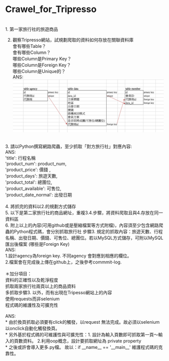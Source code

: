 # Crawel_for_Tripresso
</br>
1. 第一家旅行社的旅遊商品</br>

2. 觀察Tripresso網站，試規劃爬取的資料如何存放在關聯資料庫</br>
會有哪些Table？</br>
會有哪些Column？</br>
哪些Column是Primary Key？</br>
哪些Column是Foreign Key？</br>
哪些Column是Unique的？</br>
ANS:</br>
![GitHub Logo](https://github.com/ekils/Crawel_for_Tripresso/blob/master/%E8%9E%A2%E5%B9%95%E5%BF%AB%E7%85%A7%202018-09-02%20%E4%B8%8A%E5%8D%8812.56.01.png)

</br>
3. 請以Python撰寫網路爬蟲，至少抓取「對方旅行社」對應內容:</br>
ANS:</br>
    'title': 行程名稱</br>
    'product_num': product_num,</br>
    'product_price': 價錢 ,</br>
    'product_days': 旅遊天數,</br>
    'product_total': 總團位,</br>
    'product_available': 可售位,</br>
    'product_date_normal': 出發日期 </br>

</br>
4. 將抓完的資料以2.的規劃方式儲存</br>
5. 以下是第二家旅行社的商品網址，重複3.4.步驟，將資料爬取且與4.存放在同一資料區</br>
6. 附上以上的內容(可用github或是壓縮檔案等方式附檔)，內容須至少包含網路爬蟲的Python程式碼，會分別抓取旅行社 步驟3. 規定的抓取內容：旅遊天數、行程名稱、出發日期、價錢、可售位、總團位。若以MySQL方式儲存，可附以MySQL匯出後檔案 (哪些是Foreign Key)</br>
ANS:</br>
1.設計agency為foreign key. 不同agency 會對應到相應的欄位。</br>
2.檔案會在完成後上傳在github上，之後參考commmit-log.</br>

</br>
＊加分項目：</br>
資料的正確性以及乾淨程度</br>
抓取兩家旅行社兩頁以上的商品資料 </br>
多抓取步驟3. 以外，而有出現在Tripesso網站上的內容</br>
使用requests而非selenium</br>
程式碼的維護性及可擴充性</br>
</br>
ANS:</br>
* 由於換頁抓取必須要有click的觸發，以request 無法完成。故必須以selenium 以onclick自動化觸發換頁。</br>
* 另外基於程式碼的可維護性與可擴充性：1. 設計為輸入頁數即可抓取第一頁～輸入的頁數資料。  2.利用oop概念，設計要抓取網址為 private property </br>
* 之後或許會導入更多.py檔。 故以：if __name__ == '__main__' 維護程式碼的克靠性。<br>






